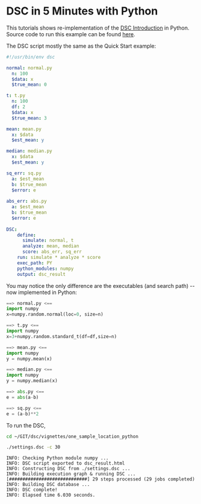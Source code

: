 # DSC in 5 Minutes with Python

This tutorials shows re-implementation of the [DSC Introduction](../first_course/Intro_DSC) in Python. Source code to run this example can be found [here](https://github.com/stephenslab/dsc/tree/master/vignettes/one_sample_location_python).

The DSC script mostly the same as the Quick Start example:

```yaml
#!/usr/bin/env dsc

normal: normal.py
  n: 100
  $data: x
  $true_mean: 0

t: t.py
  n: 100
  df: 2
  $data: x
  $true_mean: 3

mean: mean.py
  x: $data
  $est_mean: y

median: median.py
  x: $data
  $est_mean: y

sq_err: sq.py
  a: $est_mean
  b: $true_mean
  $error: e
 
abs_err: abs.py
  a: $est_mean
  b: $true_mean
  $error: e 
  
DSC:
    define:
      simulate: normal, t
      analyze: mean, median
      score: abs_err, sq_err
    run: simulate * analyze * score
    exec_path: PY
    python_modules: numpy
    output: dsc_result

```

You may notice the only difference are the executables (and search path) -- now implemented in Python:
```python
==> normal.py <==
import numpy
x=numpy.random.normal(loc=0, size=n)

==> t.py <==
import numpy
x=3+numpy.random.standard_t(df=df,size=n)

==> mean.py <==
import numpy
y = numpy.mean(x)

==> median.py <==
import numpy
y = numpy.median(x)

==> abs.py <==
e = abs(a-b)

==> sq.py <==
e = (a-b)**2
```
To run the DSC,

```bash
cd ~/GIT/dsc/vignettes/one_sample_location_python
```

```bash
./settings.dsc -c 30
```

```
INFO: Checking Python module numpy ...
INFO: DSC script exported to dsc_result.html
INFO: Constructing DSC from ./settings.dsc ...
INFO: Building execution graph & running DSC ...
[#############################] 29 steps processed (29 jobs completed)
INFO: Building DSC database ...
INFO: DSC complete!
INFO: Elapsed time 6.030 seconds.
```
